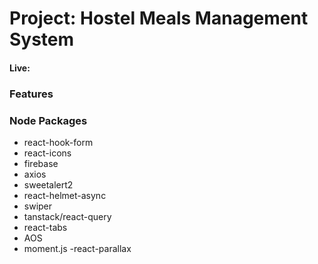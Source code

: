 # Project: Hostel Meals Management System
#### Live: 

### Features 

### Node Packages
- react-hook-form
- react-icons
- firebase
- axios
- sweetalert2
- react-helmet-async
- swiper
- tanstack/react-query
- react-tabs
- AOS
- moment.js
-react-parallax
